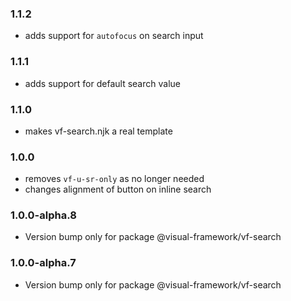 ### 1.1.2

* adds support for `autofocus` on search input

### 1.1.1

* adds support for default search value

### 1.1.0

* makes vf-search.njk a real template

### 1.0.0

* removes `vf-u-sr-only` as no longer needed
* changes alignment of button on inline search

### 1.0.0-alpha.8

* Version bump only for package @visual-framework/vf-search

### 1.0.0-alpha.7

* Version bump only for package @visual-framework/vf-search
